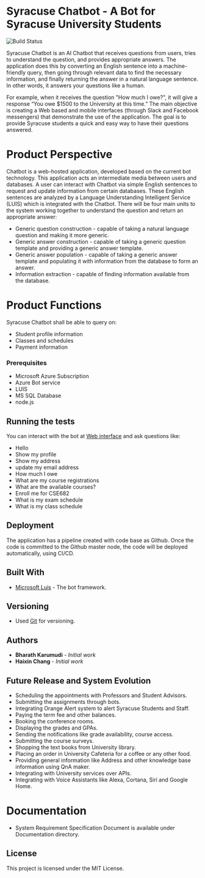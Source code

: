 # Syracuse Chatbot - A Bot for Syracuse University Students

![Build Status](https://travis-ci.org/joemccann/dillinger.svg?branch=master)

Syracuse Chatbot is an AI Chatbot that receives questions from users, tries to understand the question, and provides appropriate answers. The application does this by converting an English sentence into a machine-friendly query, then going through relevant data to find the necessary information, and finally returning the answer in a natural language sentence. In other words, it answers your questions like a human.

For example, when it receives the question "How much I owe?", it will give a response “You owe $1500 to the University at this time.” The main objective is creating a Web based and mobile interfaces (through Slack and Facebook messengers) that demonstrate the use of the application. The goal is to provide Syracuse students a quick and easy way to have their questions answered.

# Product Perspective
Chatbot is a web-hosted application, developed based on the current bot technology. This application acts an intermediate media between users and databases. A user can interact with Chatbot via simple English sentences to request and update information from certain databases. These English sentences are analyzed by a Language Understanding Intelligent Service (LUIS) which is integrated with the Chatbot.
There will be four main units to the system working together to understand the question and return an appropriate answer:
* Generic question construction - capable of taking a natural language question and making it more generic.
* Generic answer construction - capable of taking a generic question template and providing a generic answer template.
* Generic answer population - capable of taking a generic answer template and populating it with information from the database to form an answer.
* Information extraction - capable of finding information available from the database.

# Product Functions
Syracuse Chatbot shall be able to query on:
*	Student profile information
*	Classes and schedules
*	Payment information

### Prerequisites

* Microsoft Azure Subscription
* Azure Bot service
* LUIS
* MS SQL Database
* node.js

## Running the tests

You can interact with the bot at  [Web interface](https://webchat.botframework.com/embed/CuseBots?s=YnHKNEIX7K0.ND7kctEA0qrZoLX45aWZ_mwmCIen9co6-QmnhTpYALM) and ask questions like:
* Hello
* Show my profile
* Show my address
* update my email address
* How much I owe
* What are my course registrations
* What are the available courses?
* Enroll me for CSE682
* What is my exam schedule
* What is my class schedule

## Deployment

The application has a pipeline created with code base as Github. Once the code is committed to the Github master node, the code will be deployed automatically, using CI/CD.

## Built With

* [Microsoft Luis](https://luis.ai) - The bot framework.

## Versioning

* Used [Git](http://github.com/) for versioning.

## Authors

* **Bharath Karumudi** - *Initial work*
* **Haixin Chang** - *Initial work*

## Future Release and System Evolution

*	Scheduling the appointments with Professors and Student Advisors.
*	Submitting the assignments through bots.
*	Integrating Orange Alert system to alert Syracuse Students and Staff.
*	Paying the term fee and other balances.
*	Booking the conference rooms.
*	Displaying the grades and GPAs.
*	Sending the notifications like grade availability, course access.
*	Submitting the course surveys.
*	Shopping the text books from University library.
*	Placing an order in University Cafeteria for a coffee or any other food.
*	Providing general information like Address and other knowledge base information using QnA maker.
*	Integrating with University services over APIs.
*	Integrating with Voice Assistants like Alexa, Cortana, Siri and Google Home.

# Documentation

* System Requirement Specification Document is available under Documentation directory.

## License

This project is licensed under the MIT License.

